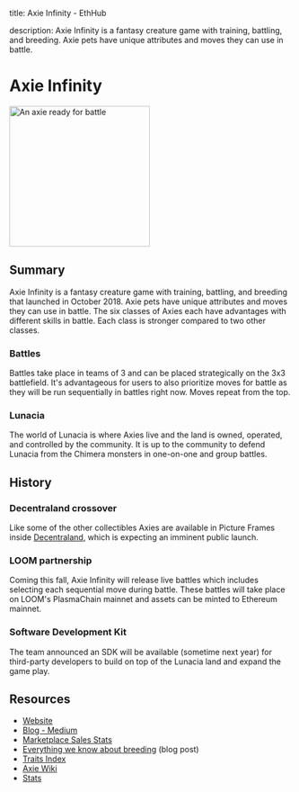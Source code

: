 title: Axie Infinity - EthHub

description: Axie Infinity is a fantasy creature game with training, battling, and breeding. Axie pets have unique attributes and moves they can use in battle.

# Axie Infinity

<img src="https://cdn-images-1.medium.com/max/960/1*OGfTUWooSC2NMqw8x6nn4w@2x.png" width="250" alt="An axie ready for battle" />

## Summary

Axie Infinity is a fantasy creature game with training, battling, and breeding that launched in October 2018. Axie pets have unique attributes and moves they can use in battle. The six classes of Axies each have advantages with different skills in battle. Each class is stronger compared to two other classes.

### Battles

Battles take place in teams of 3 and can be placed strategically on the 3x3 battlefield. It's advantageous for users to also prioritize moves for battle as they will be run sequentially in battles right now. Moves repeat from the top.

### Lunacia

The world of Lunacia is where Axies live and the land is owned, operated, and controlled by the community. It is up to the community to defend Lunacia from the Chimera monsters in one-on-one and group battles.

## History

### Decentraland crossover

Like some of the other collectibles Axies are available in Picture Frames inside [Decentraland](https://docs.ethhub.io/built-on-ethereum/collectibles/decentraland/), which is expecting an imminent public launch.

### LOOM partnership

Coming this fall, Axie Infinity will release live battles which includes selecting each sequential move during battle. These battles will take place on LOOM's PlasmaChain mainnet and assets can be minted to Ethereum mainnet.

### Software Development Kit

The team announced an SDK will be available (sometime next year) for third-party developers to build on top of the Lunacia land and expand the game play.

## Resources

 * [Website](https://axieinfinity.com/)
 * [Blog - Medium](https://medium.com/@AxieInfinity)
 * [Marketplace Sales Stats](https://axie-sales.kikoweb.ch/axie-marketplace)
 * [Everything we know about breeding](https://medium.com/axie-infinity/axie-infinity-breeding-system-walkthrough-ec55939a7ca6) \(blog post\)
 * [Traits Index](https://freakitties.github.io/axie/traits.html)
 * [Axie Wiki](http://axie.wiki/index.php)
 * [Stats](https://axie-infinity.coinmm.co/)



